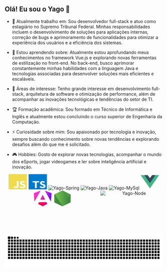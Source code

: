 ## Olá! Eu sou o Yago 👋


- 🔭 Atualmente trabalho em: Sou desenvolvedor full-stack e atuo como estagiário no Supremo Tribunal Federal. Minhas responsabilidades incluem o desenvolvimento de soluções para aplicações internas, correção de bugs e aprimoramento de funcionalidades para otimizar a experiência dos usuários e a eficiência dos sistemas.

- 🌱 Estou aprendendo sobre: Atualmente estou aprofundando meus conhecimentos no framework Vue.js e explorando novas ferramentas de estilização no front-end. No back-end, busco aprimorar constantemente minhas habilidades com a linguagem Java e tecnologias associadas para desenvolver soluções mais eficientes e escaláveis.

- 🎯 Áreas de interesse: Tenho grande interesse em desenvolvimento full-stack, arquitetura de software e otimização de performance, além de acompanhar as inovações tecnológicas e tendências do setor de TI.

- 🏆 Formação acadêmica: Sou formado em Técnico de Informática e Inglês e atualmente estou concluindo o curso superior de Engenharia da Computação.

- ⚡ Curiosidade sobre mim: Sou apaixonado por tecnologia e inovação, sempre buscando conhecimento sobre novas tendências e explorando desafios além do que me é solicitado.

- 🎮 Hobbies: Gosto de explorar novas tecnologias, acompanhar o mundo dos eSports, jogar videogames e ler sobre inteligência artificial e inovação.

<div style="display: inline-block; text-align: center;">
  <img alt="Yago-Js" margin-top="20px" height="50" width="60" src="https://raw.githubusercontent.com/devicons/devicon/master/icons/javascript/javascript-plain.svg">
  <img alt="Yago-Ts" height="50" width="60" src="https://raw.githubusercontent.com/devicons/devicon/master/icons/typescript/typescript-plain.svg">
  <img alt="Yago-Spring" height="50" width="60" src="https://cdn.jsdelivr.net/gh/devicons/devicon@latest/icons/spring/spring-original.svg" />
  <img alt="Yago-Java" height="50" width="60" src="https://cdn.jsdelivr.net/gh/devicons/devicon@latest/icons/java/java-original.svg" />
  <img alt="Yago-MySql" height="50" width="60" src="https://cdn.jsdelivr.net/gh/devicons/devicon@latest/icons/mysql/mysql-original.svg" />
  <img alt="Yago-Vue" height="50" width="60" src="https://raw.githubusercontent.com/devicons/devicon/master/icons/vuejs/vuejs-original.svg">
  <img alt="Yago-Angular" height="50" width="60" src="https://raw.githubusercontent.com/devicons/devicon/master/icons/angular/angular-original.svg">
  <img alt="Yago-Node" height="50" width="60" src="https://raw.githubusercontent.com/devicons/devicon/master/icons/nodejs/nodejs-original.svg">
  <img align="right" alt="Yago-Node" height="108" width="199" src="https://cdn.discordapp.com/attachments/903692429142675526/1354211732523843725/strawhats-one-piece.gif?ex=67e47775&is=67e325f5&hm=94c4bf7554394a8ffb513630ea62548240448a789383d1f540c1af7e461d05a3&">
</div><br>

## 

<picture>
<source media="(prefers-color-scheme: dark)" srcset="https://raw.githubusercontent.com/Y4GoD957/Y4GoD957/output/github-contribution-grid-snake-dark.svg">
<source media="(prefers-color-scheme: light)" srcset="https://raw.githubusercontent.com/Y4GoD957/Y4GoD957/output/github-contribution-grid-snake.svg">
<img alt="github contribution grid snake animation" src="https://raw.githubusercontent.com/Y4GoD957/Y4GoD957/output/github-contribution-grid-snake.svg">
</picture>
